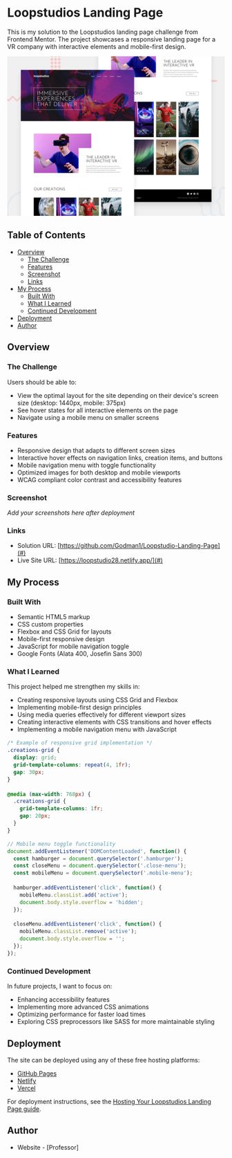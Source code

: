 
# Loopstudios Landing Page

This is my solution to the Loopstudios landing page challenge from Frontend Mentor. The project showcases a responsive landing page for a VR company with interactive elements and mobile-first design.

![Design preview for the Loopstudios landing page](preview.jpg)

## Table of Contents

- [Overview](#overview)
  - [The Challenge](#the-challenge)
  - [Features](#features)
  - [Screenshot](#screenshot)
  - [Links](#links)
- [My Process](#my-process)
  - [Built With](#built-with)
  - [What I Learned](#what-i-learned)
  - [Continued Development](#continued-development)
- [Deployment](#deployment)
- [Author](#author)

## Overview

### The Challenge

Users should be able to:

- View the optimal layout for the site depending on their device's screen size (desktop: 1440px, mobile: 375px)
- See hover states for all interactive elements on the page
- Navigate using a mobile menu on smaller screens

### Features

- Responsive design that adapts to different screen sizes
- Interactive hover effects on navigation links, creation items, and buttons
- Mobile navigation menu with toggle functionality
- Optimized images for both desktop and mobile viewports
- WCAG compliant color contrast and accessibility features

### Screenshot

*Add your screenshots here after deployment*

### Links

- Solution URL: [https://github.com/Godman1/Loopstudio-Landing-Page](#)
- Live Site URL: [https://loopstudio28.netlify.app/](#)

## My Process

### Built With

- Semantic HTML5 markup
- CSS custom properties
- Flexbox and CSS Grid for layouts
- Mobile-first responsive design
- JavaScript for mobile navigation toggle
- Google Fonts (Alata 400, Josefin Sans 300)

### What I Learned

This project helped me strengthen my skills in:

- Creating responsive layouts using CSS Grid and Flexbox
- Implementing mobile-first design principles
- Using media queries effectively for different viewport sizes
- Creating interactive elements with CSS transitions and hover effects
- Implementing a mobile navigation menu with JavaScript

```css
/* Example of responsive grid implementation */
.creations-grid {
  display: grid;
  grid-template-columns: repeat(4, 1fr);
  gap: 30px;
}

@media (max-width: 768px) {
  .creations-grid {
    grid-template-columns: 1fr;
    gap: 20px;
  }
}
```

```js
// Mobile menu toggle functionality
document.addEventListener('DOMContentLoaded', function() {
  const hamburger = document.querySelector('.hamburger');
  const closeMenu = document.querySelector('.close-menu');
  const mobileMenu = document.querySelector('.mobile-menu');
  
  hamburger.addEventListener('click', function() {
    mobileMenu.classList.add('active');
    document.body.style.overflow = 'hidden';
  });
  
  closeMenu.addEventListener('click', function() {
    mobileMenu.classList.remove('active');
    document.body.style.overflow = '';
  });
});
```

### Continued Development

In future projects, I want to focus on:

- Enhancing accessibility features
- Implementing more advanced CSS animations
- Optimizing performance for faster load times
- Exploring CSS preprocessors like SASS for more maintainable styling

## Deployment

The site can be deployed using any of these free hosting platforms:

- [GitHub Pages](https://pages.github.com/)
- [Netlify](https://www.netlify.com/)
- [Vercel](https://vercel.com/)

For deployment instructions, see the [Hosting Your Loopstudios Landing Page guide](#).

## Author

- Website - [Professor]


     
